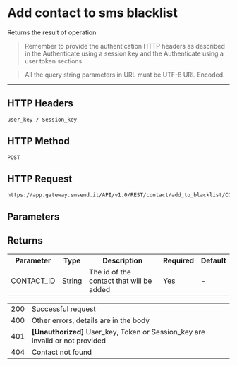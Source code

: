 <h1>Add contact to sms blacklist</h1>
<p>Returns the result of operation</p>
<blockquote>Remember to provide the authentication HTTP headers as described in the Authenticate using a session key and the Authenticate using a user token sections.</blockquote>
<blockquote>All the query string parameters in URL must be UTF-8 URL Encoded.</blockquote>
<hr>
<h2>HTTP Headers</h2>
<pre><code>user_key / Session_key</code></pre>
<h2>HTTP Method</h2>
<pre><code>POST</code></pre>
<h2>HTTP Request</h2>
<pre><code>https://app.gateway.smsend.it/API/v1.0/REST/contact/add_to_blacklist/CONTACT_ID</code></pre>
<h2>Parameters</h2>
<table>
								<tbody><tr>
								  <th>Parameter</th>
								  <th>Type</th>
								  <th>Description</th>
								  <th>Required</th>
								  <th>Default</th>
								</tr>
								<tr>
									<td>CONTACT_ID</td>
									<td>String</td>
									<td>The id of the contact that will be added</td>
									<td>Yes</td>
									<td>-</td>
								</tr>
<h2>Returns</h2>
<table>
							<tbody><tr>
								<td>200</td>
								<td>Successful request</td>
							</tr>
							<tr>
								<td>400</td>
								<td>Other errors, details are in the body</td>
							</tr>
							<tr>
								<td>401</td>
								<td><strong>[Unauthorized]</strong> User_key, Token or Session_key are invalid or not provided</td>
							</tr>
							<tr>
								<td>404</td>
								<td>Contact not found</td>
							</tr>
						</tbody></table>